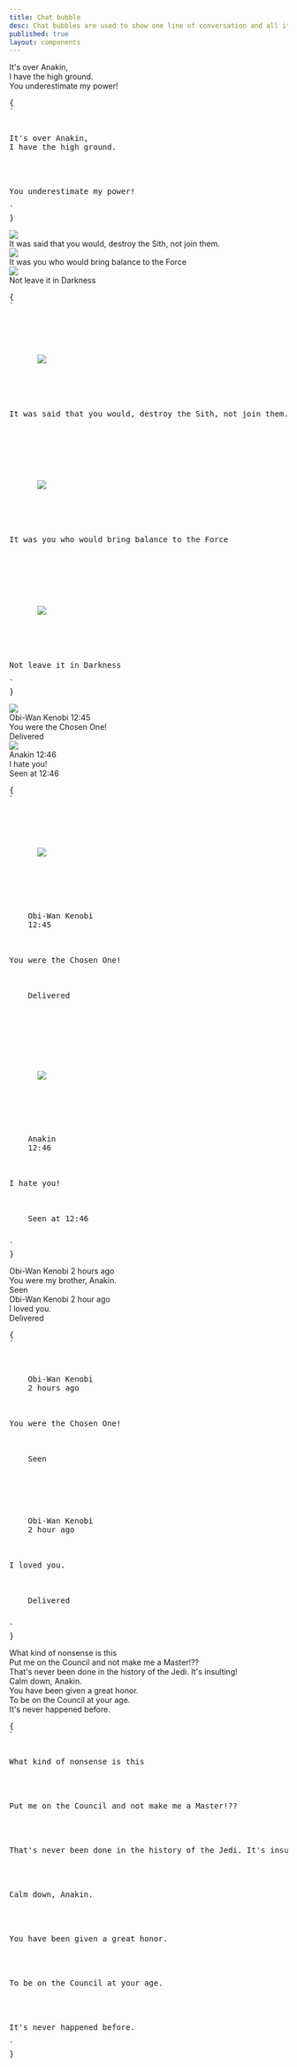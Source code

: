 ```yaml
---
title: Chat bubble
desc: Chat bubbles are used to show one line of conversation and all its data, including the author image, author name, time, etc.
published: true
layout: components
---
```


<script>
  import Component from "@components/Component.svelte"
  import ClassTable from "@components/ClassTable.svelte"
  import { prefix } from '$lib/stores';
  import { replace } from '$lib/actions';
</script>

<ClassTable
data="{[
  { type:'component', class: 'chat', desc: 'Container for one line of conversation and all its data' },
  { type:'modifier', class: 'chat-start', desc: 'Aligns `chat` to left (required)' },
  { type:'modifier', class: 'chat-end', desc: 'Aligns `chat` to end (required)' },
  { type:'component', class: 'chat-image', desc: 'For the author image' },
  { type:'component', class: 'chat-header', desc: 'For the line above the chat bubble' },
  { type:'component', class: 'chat-footer', desc: 'For the line below the chat bubble' },
  { type:'component', class: 'chat-bubble', desc: 'For the content of chat' },
  { type:'modifier', class: 'chat-bubble-primary', desc: 'sets `primary` color for the `chat-bubble`' },
  { type:'modifier', class: 'chat-bubble-secondary', desc: 'sets `secondary` color for the `chat-bubble`' },
  { type:'modifier', class: 'chat-bubble-accent', desc: 'sets `accent` color for the `chat-bubble`' },
  { type:'modifier', class: 'chat-bubble-info', desc: 'sets `info` color for the `chat-bubble`' },
  { type:'modifier', class: 'chat-bubble-success', desc: 'sets `success` color for the `chat-bubble`' },
  { type:'modifier', class: 'chat-bubble-warning', desc: 'sets `warning` color for the `chat-bubble`' },
  { type:'modifier', class: 'chat-bubble-error', desc: 'sets `error` color for the `chat-bubble`' },
]}"
/>

<Component title="chat-start and chat-end">
<div class="w-full">
  <div class="chat chat-start">
    <div class="chat-bubble">It's over Anakin, <br/>I have the high ground.</div>
  </div>
  <div class="chat chat-end">
    <div class="chat-bubble">You underestimate my power!</div>
  </div>
</div>
<pre slot="html" use:replace={{ to: $prefix }}>{
`<div class="$$chat $$chat-start">
  <div class="$$chat-bubble">It's over Anakin, <br/>I have the high ground.</div>
</div>
<div class="$$chat $$chat-end">
  <div class="$$chat-bubble">You underestimate my power!</div>
</div>`
}</pre>
</Component>

<Component title="Chat with image">
<div class="w-full">
  <div class="chat chat-start">
    <div class="chat-image avatar">
      <div class="w-10 rounded-full">
        <img src="/images/stock/photo-1534528741775-53994a69daeb.jpg" />
      </div>
    </div>
    <div class="chat-bubble">It was said that you would, destroy the Sith, not join them.</div>
  </div>
  <div class="chat chat-start">
    <div class="chat-image avatar">
      <div class="w-10 rounded-full">
        <img src="/images/stock/photo-1534528741775-53994a69daeb.jpg" />
      </div>
    </div>
    <div class="chat-bubble">It was you who would bring balance to the Force</div>
  </div>
  <div class="chat chat-start">
    <div class="chat-image avatar">
      <div class="w-10 rounded-full">
        <img src="/images/stock/photo-1534528741775-53994a69daeb.jpg" />
      </div>
    </div>
    <div class="chat-bubble">Not leave it in Darkness</div>
  </div>
</div>
<pre slot="html" use:replace={{ to: $prefix }}>{
`<div class="$$chat $$chat-start">
  <div class="$$chat-image $$avatar">
    <div class="w-10 rounded-full">
      <img src="/images/stock/photo-1534528741775-53994a69daeb.jpg" />
    </div>
  </div>
  <div class="$$chat-bubble">It was said that you would, destroy the Sith, not join them.</div>
</div>
<div class="$$chat $$chat-start">
  <div class="$$chat-image $$avatar">
    <div class="w-10 rounded-full">
      <img src="/images/stock/photo-1534528741775-53994a69daeb.jpg" />
    </div>
  </div>
  <div class="$$chat-bubble">It was you who would bring balance to the Force</div>
</div>
<div class="$$chat $$chat-start">
  <div class="$$chat-image $$avatar">
    <div class="w-10 rounded-full">
      <img src="/images/stock/photo-1534528741775-53994a69daeb.jpg" />
    </div>
  </div>
  <div class="$$chat-bubble">Not leave it in Darkness</div>
</div>`
}</pre>
</Component>

<Component title="Chat with image, header and footer">
<div class="w-full">
  <div class="chat chat-start">
    <div class="chat-image avatar">
      <div class="w-10 rounded-full">
        <img src="/images/stock/photo-1534528741775-53994a69daeb.jpg" />
      </div>
    </div>
    <div class="chat-header">
      Obi-Wan Kenobi
      <time class="text-xs opacity-50">12:45</time>
    </div>
    <div class="chat-bubble">You were the Chosen One!</div>
    <div class="chat-footer opacity-50">
      Delivered
    </div>
  </div>
  <div class="chat chat-end">
    <div class="chat-image avatar">
      <div class="w-10 rounded-full">
        <img src="/images/stock/photo-1534528741775-53994a69daeb.jpg" />
      </div>
    </div>
    <div class="chat-header">
      Anakin
      <time class="text-xs opacity-50">12:46</time>
    </div>
    <div class="chat-bubble">I hate you!</div>
    <div class="chat-footer opacity-50">
      Seen at 12:46
    </div>
  </div>
</div>
<pre slot="html" use:replace={{ to: $prefix }}>{
`<div class="$$chat $$chat-start">
  <div class="$$chat-image avatar">
    <div class="w-10 rounded-full">
      <img src="/images/stock/photo-1534528741775-53994a69daeb.jpg" />
    </div>
  </div>
  <div class="$$chat-header">
    Obi-Wan Kenobi
    <time class="text-xs opacity-50">12:45</time>
  </div>
  <div class="$$chat-bubble">You were the Chosen One!</div>
  <div class="$$chat-footer opacity-50">
    Delivered
  </div>
</div>
<div class="$$chat $$chat-end">
  <div class="$$chat-image avatar">
    <div class="w-10 rounded-full">
      <img src="/images/stock/photo-1534528741775-53994a69daeb.jpg" />
    </div>
  </div>
  <div class="$$chat-header">
    Anakin
    <time class="text-xs opacity-50">12:46</time>
  </div>
  <div class="$$chat-bubble">I hate you!</div>
  <div class="$$chat-footer opacity-50">
    Seen at 12:46
  </div>
</div>`
}</pre>
</Component>

<Component title="Chat with header and footer">
<div class="w-full">
  <div class="chat chat-start">
    <div class="chat-header">
      Obi-Wan Kenobi
      <time class="text-xs opacity-50">2 hours ago</time>
    </div>
    <div class="chat-bubble">You were my brother, Anakin.</div>
    <div class="chat-footer opacity-50">
      Seen
    </div>
  </div>
  <div class="chat chat-start">
    <div class="chat-header">
      Obi-Wan Kenobi
      <time class="text-xs opacity-50">2 hour ago</time>
    </div>
    <div class="chat-bubble">I loved you.</div>
    <div class="chat-footer opacity-50">
      Delivered
    </div>
  </div>
</div>
<pre slot="html" use:replace={{ to: $prefix }}>{
`<div class="$$chat $$chat-start">
  <div class="$$chat-header">
    Obi-Wan Kenobi
    <time class="text-xs opacity-50">2 hours ago</time>
  </div>
  <div class="$$chat-bubble">You were the Chosen One!</div>
  <div class="$$chat-footer opacity-50">
    Seen
  </div>
</div>
<div class="$$chat $$chat-start">
  <div class="$$chat-header">
    Obi-Wan Kenobi
    <time class="text-xs opacity-50">2 hour ago</time>
  </div>
  <div class="$$chat-bubble">I loved you.</div>
  <div class="$$chat-footer opacity-50">
    Delivered
  </div>
</div>`
}</pre>
</Component>

<Component title="Chat Bubble with colors">
<div class="w-full">
  <div class="chat chat-start">
    <div class="chat-bubble chat-bubble-primary">What kind of nonsense is this</div>
  </div>
  <div class="chat chat-start">
    <div class="chat-bubble chat-bubble-secondary">Put me on the Council and not make me a Master!??</div>
  </div>
  <div class="chat chat-start">
    <div class="chat-bubble chat-bubble-accent">That's never been done in the history of the Jedi. It's insulting!</div>
  </div>
  <div class="chat chat-end">
    <div class="chat-bubble chat-bubble-info">Calm down, Anakin.</div>
  </div>
  <div class="chat chat-end">
    <div class="chat-bubble chat-bubble-success">You have been given a great honor.</div>
  </div>
  <div class="chat chat-end">
    <div class="chat-bubble chat-bubble-warning">To be on the Council at your age.</div>
  </div>
  <div class="chat chat-end">
    <div class="chat-bubble chat-bubble-error">It's never happened before.</div>
  </div>
</div>
<pre slot="html" use:replace={{ to: $prefix }}>{
`<div class="$$chat $$chat-start">
  <div class="$$chat-bubble $$chat-bubble-primary">What kind of nonsense is this</div>
</div>
<div class="$$chat $$chat-start">
  <div class="$$chat-bubble $$chat-bubble-secondary">Put me on the Council and not make me a Master!??</div>
</div>
<div class="$$chat $$chat-start">
  <div class="$$chat-bubble $$chat-bubble-accent">That's never been done in the history of the Jedi. It's insulting!</div>
</div>
<div class="$$chat $$chat-end">
  <div class="$$chat-bubble $$chat-bubble-info">Calm down, Anakin.</div>
</div>
<div class="$$chat $$chat-end">
  <div class="$$chat-bubble $$chat-bubble-success">You have been given a great honor.</div>
</div>
<div class="$$chat $$chat-end">
  <div class="$$chat-bubble $$chat-bubble-warning">To be on the Council at your age.</div>
</div>
<div class="$$chat $$chat-end">
  <div class="$$chat-bubble $$chat-bubble-error">It's never happened before.</div>
</div>`
}</pre>
</Component>
